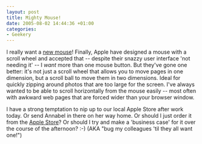 ```yaml
---
layout: post
title: Mighty Mouse!
date: 2005-08-02 14:44:36 +01:00
categories:
- Geekery
---
```

I really want a [new mouse](http://www.apple.com/mightymouse/)!  Finally, Apple have designed a mouse with a scroll wheel and accepted that -- despite their snazzy user interface 'not needing it' -- I <em>want</em> more than one mouse button.  But they've gone one better: it's not just a scroll wheel that allows you to move pages in one dimension, but a scroll ball to move them in two dimensions.  Ideal for quickly zipping around photos that are too large for the screen.  I've always wanted to be able to scroll horizontally from the mouse easily -- most often with awkward web pages that are forced wider than your browser window.

I have a strong temptation to nip up to our local Apple Store after work today.  Or send Annabel in there on her way home.  Or should I just order it from the [Apple Store](http://store.apple.com/Apple/WebObjects/ukstore)?  Or should I try and make a 'business case' for it over the course of the afternoon? :-)  (AKA "bug my colleagues 'til they all want one!")
